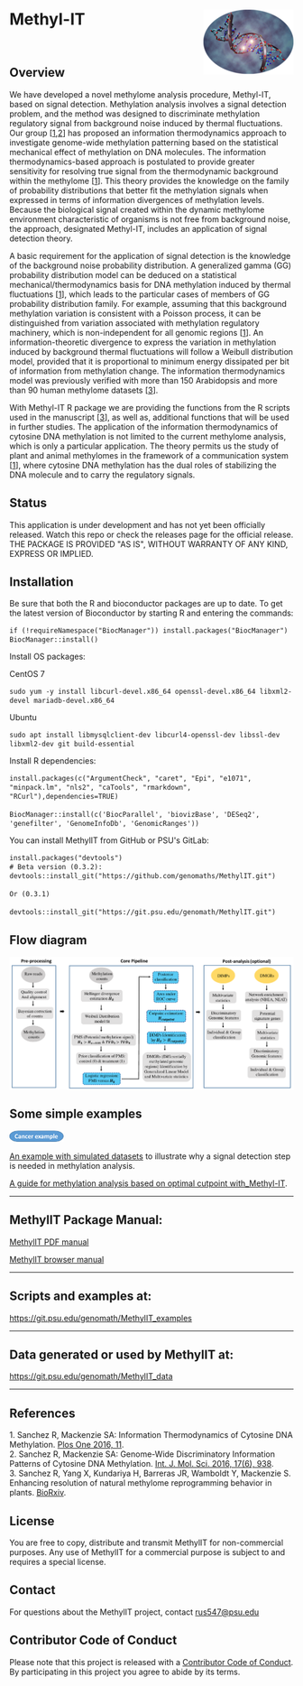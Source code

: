 <!-- README.md is generated from README.Rmd. Please edit that file -->
Methyl-IT <img src="man/figures/logo.png" align="right" />
==========================================================

<br>

Overview
--------

We have developed a novel methylome analysis procedure, Methyl-IT, based on signal detection. Methylation analysis involves a signal detection problem, and the method was designed to discriminate methylation regulatory signal from background noise induced by thermal fluctuations. Our group \[[1](#1),[2](#2)\] has proposed an information thermodynamics approach to investigate genome-wide methylation patterning based on the statistical mechanical effect of methylation on DNA molecules. The information thermodynamics-based approach is postulated to provide greater sensitivity for resolving true signal from the thermodynamic background within the methylome \[[1](#1)\]. This theory provides the knowledge on the family of probability distributions that better fit the methylation signals when expressed in terms of information divergences of methylation levels. Because the biological signal created within the dynamic methylome environment characteristic of organisms is not free from background noise, the approach, designated Methyl-IT, includes an application of signal detection theory.

A basic requirement for the application of signal detection is the knowledge of the background noise probability distribution. A generalized gamma (GG) probability distribution model can be deduced on a statistical mechanical/thermodynamics basis for DNA methylation induced by thermal fluctuations \[[1](#1)\], which leads to the particular cases of members of GG probability distribution family. For example, assuming that this background methylation variation is consistent with a Poisson process, it can be distinguished from variation associated with methylation regulatory machinery, which is non-independent for all genomic regions \[[1](#1)\]. An information-theoretic divergence to express the variation in methylation induced by background thermal fluctuations will follow a Weibull distribution model, provided that it is proportional to minimum energy dissipated per bit of information from methylation change. The information thermodynamics model was previously verified with more than 150 Arabidopsis and more than 90 human methylome datasets \[[3](#3)\].

With Methyl-IT R package we are providing the functions from the R scripts used in the manuscript \[[3](#3)\], as well as, additional functions that will be used in further studies. The application of the information thermodynamics of cytosine DNA methylation is not limited to the current methylome analysis, which is only a particular application. The theory permits us the study of plant and animal methylomes in the framework of a communication system \[[1](#1)\], where cytosine DNA methylation has the dual roles of stabilizing the DNA molecule and to carry the regulatory signals.

Status
------
This application is under development and has not yet been officially released. Watch this repo or check the releases page for the official release. THE PACKAGE IS PROVIDED "AS IS", WITHOUT WARRANTY OF ANY KIND, EXPRESS OR IMPLIED.

Installation
------------

Be sure that both the R and bioconductor packages are up to date. To get the latest version of Bioconductor by starting R and entering the commands:
    
    if (!requireNamespace("BiocManager")) install.packages("BiocManager")
    BiocManager::install()

Install OS packages:

CentOS 7

    sudo yum -y install libcurl-devel.x86_64 openssl-devel.x86_64 libxml2-devel mariadb-devel.x86_64

Ubuntu

    sudo apt install libmysqlclient-dev libcurl4-openssl-dev libssl-dev libxml2-dev git build-essential

Install R dependencies:
    
    install.packages(c("ArgumentCheck", "caret", "Epi", "e1071", "minpack.lm", "nls2", "caTools", "rmarkdown",   "RCurl"),dependencies=TRUE)
    
    BiocManager::install(c('BiocParallel', 'biovizBase', 'DESeq2', 'genefilter', 'GenomeInfoDb', 'GenomicRanges'))


You can install MethylIT from GitHub or PSU's GitLab:

    install.packages("devtools")
    # Beta version (0.3.2):
    devtools::install_git("https://github.com/genomaths/MethylIT.git")
    
    Or (0.3.1)
    
    devtools::install_git("https://git.psu.edu/genomath/MethylIT.git")
    
       

Flow diagram
------------

<img src="man/figures/workflow.png" align="center" />

Some simple examples
--------

[<img src="man/figures/cancer_example.png" />](https://genomaths.github.io/CancerExample/cancer_example_04-03-19.html)

[An example with simulated datasets](https://genomaths.github.io/Methylation_analysis_with_Methyl-IT.html) to illustrate why a signal detection step is needed in methylation analysis.   

[A guide for methylation analysis based on optimal cutpoint with_Methyl-IT](https://genomaths.github.io/Cutpoint_estimation_with_Methyl-IT.html).

--------

MethylIT Package Manual:
------------

<a href="https://github.com/genomaths/MethylIT/blob/master/MethylIT.pdf" target="_blank">MethylIT PDF manual</a>


<a href="https://genomaths.github.io/MethylIT_HTML_Manual/MethylIT_Manual.html" target="_blank">MethylIT browser manual</a>

--------

Scripts and examples at:
------------

https://git.psu.edu/genomath/MethylIT_examples

------------

Data generated or used by MethylIT at:
------------

https://git.psu.edu/genomath/MethylIT_data

------------


References
----------

<a name="1">1</a>. Sanchez R, Mackenzie SA: Information Thermodynamics of Cytosine DNA Methylation. [Plos One 2016, 11](https://doi.org/10.1371/journal.pone.0150427). <br> <a name="2">2</a>. Sanchez R, Mackenzie SA: Genome-Wide Discriminatory Information Patterns of Cytosine DNA Methylation. [Int. J. Mol. Sci. 2016, 17(6), 938](https://dx.doi.org/10.3390%2Fijms17060938). <br> <a name="3">3</a>. Sanchez R, Yang X, Kundariya H, Barreras JR, Wamboldt Y, Mackenzie S. Enhancing resolution of natural methylome reprogramming behavior in plants. [BioRxiv](https://doi.org/10.1101/252106). <br>

License
-------

You are free to copy, distribute and transmit MethylIT for non-commercial purposes. Any use of MethylIT for a commercial purpose is subject to and requires a special license.

Contact
-------

For questions about the MethylIT project, contact <rus547@psu.edu>

Contributor Code of Conduct
---------------------------

Please note that this project is released with a [Contributor Code of Conduct](CONDUCT.md). By participating in this project you agree to abide by its terms.

